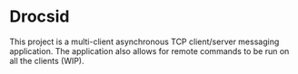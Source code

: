 # Drocsid
This project is a multi-client asynchronous TCP client/server messaging application. The application also allows for remote commands to be run on all the clients (WIP).